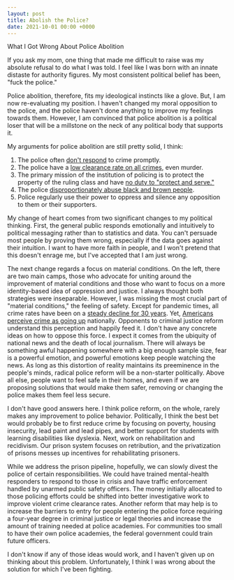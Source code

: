 ```yaml
---
layout: post
title: Abolish the Police?
date: 2021-10-01 00:00 +0000
---
```

What I Got Wrong About Police Abolition

If you ask my mom, one thing that made me difficult to raise was my absolute refusal to do what I was told. I feel like I was born with an innate distaste for authority figures. My most consistent political belief has been, "fuck the police."

Police abolition, therefore, fits my ideological instincts like a glove. But, I am now re-evaluating my position. I haven't changed my moral opposition to the police, and the police haven't done anything to improve my feelings towards them. However, I am convinced that police abolition is a political loser that will be a millstone on the neck of any political body that supports it.

My arguments for police abolition are still pretty solid, I think:
1. The police often [don't respond](https://www.safesmartliving.com/average-police-response-time/) to crime promptly.
2. The police have a [low clearance rate on all crimes](https://www.statista.com/statistics/194213/crime-clearance-rate-by-type-in-the-us/), even murder. 
3. The primary mission of the institution of policing is to protect the property of the ruling class and have [no duty to "protect and serve."](https://www.law.cornell.edu/supremecourt/text/489/189)
4. The police [disproportionately abuse black and brown people](https://journals.sagepub.com/doi/full/10.1177/1948550617711229). 
5. Police regularly use their power to oppress and silence any opposition to them or their supporters.

My change of heart comes from two significant changes to my political thinking. First, the general public responds emotionally and intuitively to political messaging rather than to statistics and data. You can't persuade most people by proving them wrong, especially if the data goes against their intuition. I want to have more faith in people, and I won't pretend that this doesn't enrage me, but I've accepted that I am just wrong.

The next change regards a focus on material conditions. On the left, there are two main camps, those who advocate for uniting around the improvement of material conditions and those who want to focus on a more identity-based idea of oppression and justice. I always thought both strategies were inseparable. However, I was missing the most crucial part of "material conditions," the feeling of safety. Except for pandemic times, all crime rates have been on a [steady decline for 30 years](https://usafacts.org/state-of-the-union/crime/). Yet, [Americans perceive crime as going up](https://www.pewresearch.org/fact-tank/2020/11/20/facts-about-crime-in-the-u-s/) nationally. Opponents to criminal justice reform understand this perception and happily feed it. I don't have any concrete ideas on how to oppose this force. I expect it comes from the ubiquity of national news and the death of local journalism. There will always be something awful happening somewhere with a big enough sample size, fear is a powerful emotion, and powerful emotions keep people watching the news. As long as this distortion of reality maintains its preeminence in the people's minds, radical police reform will be a non-starter politically. Above all else, people want to feel safe in their homes, and even if we are proposing solutions that would make them safer, removing or changing the police makes them feel less secure.

I don't have good answers here. I think police reform, on the whole, rarely makes any improvement to police behavior. Politically, I think the best bet would probably be to first reduce crime by focusing on poverty, housing insecurity, lead paint and lead pipes, and better support for students with learning disabilities like dyslexia. Next, work on rehabilitation and recidivism. Our prison system focuses on retribution, and the privatization of prisons messes up incentives for rehabilitating prisoners.

While we address the prison pipeline, hopefully, we can slowly divest the police of certain responsibilities. We could have trained mental-health responders to respond to those in crisis and have traffic enforcement handled by unarmed public safety officers. The money initially allocated to those policing efforts could be shifted into better investigative work to improve violent crime clearance rates. Another reform that may help is to increase the barriers to entry for people entering the police force requiring a four-year degree in criminal justice or legal theories and increase the amount of training needed at police academies. For communities too small to have their own police academies, the federal government could train future officers.

I don't know if any of those ideas would work, and I haven't given up on thinking about this problem. Unfortunately, I think I was wrong about the solution for which I've been fighting.
